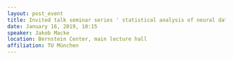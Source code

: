```yaml
---
layout: post_event
title: Invited talk seminar series ' statistical analysis of neural data' 
date: January 16, 2019, 10:15
speaker: Jakob Macke
location: Bernstein Center, main lecture hall 
affiliation: TU München
---
```



